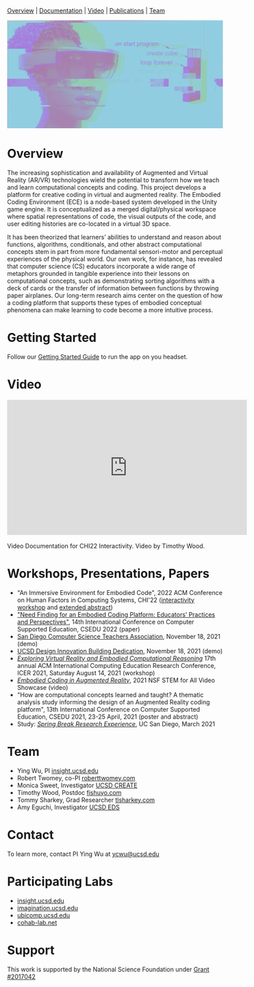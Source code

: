 [Overview](#overview) | [Documentation](docs/) | [Video](#video) | [Publications](#workshops-presentations-papers) | [Team](#team)

![Image](assets/xrdesign_logo.png)
# Overview

The increasing sophistication and availability of Augmented and Virtual Reality
(AR/VR) technologies wield the potential to transform how we teach and learn computational
concepts and coding. This project develops a platform for creative coding in virtual
and augmented reality. The Embodied Coding Environment (ECE) is a node-based system developed in the
Unity game engine. It is conceptualized as a merged digital/physical workspace where spatial
representations of code, the visual outputs of the code, and user editing histories are
co-located in a virtual 3D space.

It has been theorized that learners’ abilities to understand and reason about functions,
algorithms, conditionals, and other abstract computational concepts stem in part from more
fundamental sensori-motor and perceptual experiences of the physical world. Our own work, for
instance, has revealed that computer science (CS) educators incorporate a wide range of
metaphors grounded in tangible experience into their lessons on computational concepts, such as
demonstrating sorting algorithms with a deck of cards or the transfer of information between
functions by throwing paper airplanes. Our long-term research aims center on the question of
how a coding platform that supports these types of embodied conceptual phenomena can make
learning to code become a more intuitive process.

# Getting Started

Follow our [Getting Started Guide](docs/getting-started.md) to run the app on you headset. 

# Video
<div class="embed-youtube">
<iframe width="560" height="315" src="https://www.youtube.com/embed/jX-uoOPfDg4" title="YouTube video player" frameborder="0" allow="accelerometer; autoplay; clipboard-write; encrypted-media; gyroscope; picture-in-picture" allowfullscreen></iframe>
</div>

Video Documentation for CHI22 Interactivity. Video by Timothy Wood.
 
# Workshops, Presentations, Papers
- "An Immersive Environment for Embodied Code", 2022 ACM Conference on Human Factors in Computing Systems, CHI'22 ([interactivity workshop](https://programs.sigchi.org/chi/2022/program/content/72166) and [extended abstract](https://dl.acm.org/doi/abs/10.1145/3491101.3519896))
- ["Need Finding for an Embodied Coding Platform: Educators’ Practices and Perspectives"](https://www.scitepress.org/PublicationsDetail.aspx?ID=OhB4jK63WSU=&t=1), 14th International Conference on Computer Supported Education, CSEDU 2022 (paper)
- [San Diego Computer Science Teachers Association](https://www.youtube.com/watch?v=oZYu1BHwKpI), November 18, 2021 (demo)
- [UCSD Design Innovation Building Dedication](https://www.youtube.com/watch?v=-QucxZofqvs), November 18, 2021 (demo)
- [_Exploring Virtual Reality and Embodied Computational Reasoning_](icer/README.md) 17th annual ACM International Computing Education Research Conference, ICER 2021, Saturday August 14, 2021 (workshop)
- [_Embodied Coding in Augmented Reality_](https://videohall.com/p/2000), 2021 NSF STEM for All Video Showcase (video)
- "How are computational concepts learned and taught? A thematic analysis study informing the design of an Augmented Reality coding platform", 13th International Conference on Computer Supported Education, CSEDU 2021, 23-25 April, 2021 (poster and abstract)
- Study: [_Spring Break Research Experience_](sbre/README.md), UC San Diego, March 2021

# Team
- Ying Wu, PI [insight.ucsd.edu](https://insight.ucsd.edu)
- Robert Twomey, co-PI [roberttwomey.com](https://roberttwomey.com)
- Monica Sweet, Investigator [UCSD CREATE](https://create.ucsd.edu/about/people/index.html#Research-&-Evaluation)
- Timothy Wood, Postdoc [fishuyo.com](http://fishuyo.com/)
- Tommy Sharkey, Grad Researcher [tlsharkey.com](https://www.tlsharkey.com/)
- Amy Eguchi, Investigator [UCSD EDS](https://eds.ucsd.edu/discover/people/faculty/eguchi.html)

# Contact
To learn more, contact PI Ying Wu at [ycwu@ucsd.edu](mailto:ycwu@ucsd.edu)

# Participating Labs

- [insight.ucsd.edu](https://insight.ucsd.edu)
- [imagination.ucsd.edu](http://imagination.ucsd.edu)
- [ubicomp.ucsd.edu](http://ubicomp.ucsd.edu/)
- [cohab-lab.net](http://cohab-lab.net)

# Support

This work is supported by the National Science Foundation under [Grant #2017042](https://nsf.gov/awardsearch/showAward?AWD_ID=2017042)
